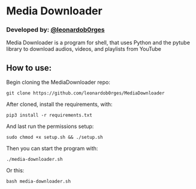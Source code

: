 # Media Downloader

### Developed by: [@leonardob0rges](https://github.com/leonardob0rges)

Media Downloader is a program for shell, that uses Python and the pytube library 
to download audios, videos, and playlists from YouTube

## How to use:

Begin cloning the MediaDownloader repo:

```
git clone https://github.com/leonardob0rges/MediaDownloader
```

After cloned, install the requirements, with:

```
pip3 install -r requirements.txt
```

And last run the permissions setup:

```
sudo chmod +x setup.sh && ./setup.sh
```

Then you can start the program with:

```
./media-downloader.sh
```

Or this:

```
bash media-downloader.sh
```

